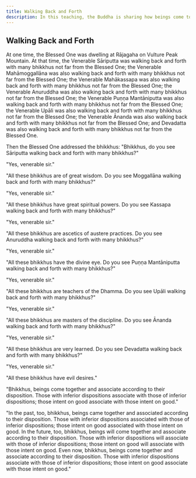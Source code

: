 ```yaml
---
title: Walking Back and Forth
description: In this teaching, the Buddha is sharing how beings come together and associate based on shared qualities and traits.
---
```


## Walking Back and Forth

At one time, the Blessed One was dwelling at Rājagaha on Vulture Peak Mountain. At that time, the Venerable Sāriputta was walking back and forth with many bhikkhus not far from the Blessed One; the Venerable Mahāmoggallāna was also walking back and forth with many bhikkhus not far from the Blessed One; the Venerable Mahākassapa was also walking back and forth with many bhikkhus not far from the Blessed One; the Venerable Anuruddha was also walking back and forth with many bhikkhus not far from the Blessed One; the Venerable Puṇṇa Mantāniputta was also walking back and forth with many bhikkhus not far from the Blessed One; the Venerable Upāli was also walking back and forth with many bhikkhus not far from the Blessed One; the Venerable Ānanda was also walking back and forth with many bhikkhus not far from the Blessed One; and Devadatta was also walking back and forth with many bhikkhus not far from the Blessed One.

Then the Blessed One addressed the bhikkhus: "Bhikkhus, do you see Sāriputta walking back and forth with many bhikkhus?"

"Yes, venerable sir."

"All these bhikkhus are of great wisdom. Do you see Moggallāna walking back and forth with many bhikkhus?"

"Yes, venerable sir."

"All these bhikkhus have great spiritual powers. Do you see Kassapa walking back and forth with many bhikkhus?"

"Yes, venerable sir."

"All these bhikkhus are ascetics of austere practices. Do you see Anuruddha walking back and forth with many bhikkhus?"

"Yes, venerable sir."

"All these bhikkhus have the divine eye. Do you see Puṇṇa Mantāniputta walking back and forth with many bhikkhus?"

"Yes, venerable sir."

"All these bhikkhus are teachers of the Dhamma. Do you see Upāli walking back and forth with many bhikkhus?"

"Yes, venerable sir."

"All these bhikkhus are masters of the discipline. Do you see Ānanda walking back and forth with many bhikkhus?"

"Yes, venerable sir."

"All these bhikkhus are very learned. Do you see Devadatta walking back and forth with many bhikkhus?"

"Yes, venerable sir."

"All these bhikkhus have evil desires."

"Bhikkhus, beings come together and associate according to their disposition. Those with inferior dispositions associate with those of inferior dispositions; those intent on good associate with those intent on good."

"In the past, too, bhikkhus, beings came together and associated according to their disposition. Those with inferior dispositions associated with those of inferior dispositions; those intent on good associated with those intent on good. In the future, too, bhikkhus, beings will come together and associate according to their disposition. Those with inferior dispositions will associate with those of inferior dispositions; those intent on good will associate with those intent on good. Even now, bhikkhus, beings come together and associate according to their disposition. Those with inferior dispositions associate with those of inferior dispositions; those intent on good associate with those intent on good."